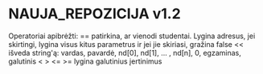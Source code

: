 ﻿# NAUJA_REPOZICIJA v1.2
Operatoriai apibrėžti:
== patirkina, ar vienodi studentai. Lygina adresus, jei skirtingi, lygina visus kitus parametrus ir jei jie skiriasi, gražina false
<< išveda string'ą: vardas, pavardė, nd[0], nd[1], ... , nd[n], 0, egzaminas, galutinis
< > <= >= lygina galutinius įertinimus